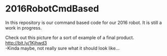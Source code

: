 # 2016RobotCmdBased
In this repository is our command based code for our 2016 robot.
It is still a work in progress.

Check out this picture for a sort of example of a final product.
http://bit.ly/1Kjhwd3         
-Kinda maybe, not really sure what it should look like...
